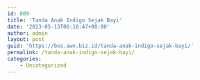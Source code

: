 ```yaml
---
id: 809
title: 'Tanda Anak Indigo Sejak Bayi'
date: '2023-05-13T06:18:47+00:00'
author: admin
layout: post
guid: 'https://bos.awn.biz.id/tanda-anak-indigo-sejak-bayi/'
permalink: /tanda-anak-indigo-sejak-bayi/
categories:
    - Uncategorized
---
```


